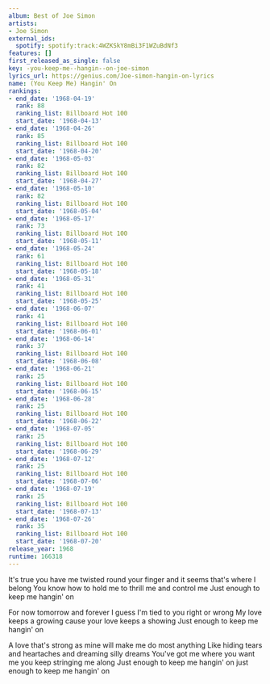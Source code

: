 ```yaml
---
album: Best of Joe Simon
artists:
- Joe Simon
external_ids:
  spotify: spotify:track:4WZKSkY8mBi3F1WZuBdNf3
features: []
first_released_as_single: false
key: -you-keep-me--hangin--on-joe-simon
lyrics_url: https://genius.com/Joe-simon-hangin-on-lyrics
name: (You Keep Me) Hangin' On
rankings:
- end_date: '1968-04-19'
  rank: 88
  ranking_list: Billboard Hot 100
  start_date: '1968-04-13'
- end_date: '1968-04-26'
  rank: 85
  ranking_list: Billboard Hot 100
  start_date: '1968-04-20'
- end_date: '1968-05-03'
  rank: 82
  ranking_list: Billboard Hot 100
  start_date: '1968-04-27'
- end_date: '1968-05-10'
  rank: 82
  ranking_list: Billboard Hot 100
  start_date: '1968-05-04'
- end_date: '1968-05-17'
  rank: 73
  ranking_list: Billboard Hot 100
  start_date: '1968-05-11'
- end_date: '1968-05-24'
  rank: 61
  ranking_list: Billboard Hot 100
  start_date: '1968-05-18'
- end_date: '1968-05-31'
  rank: 41
  ranking_list: Billboard Hot 100
  start_date: '1968-05-25'
- end_date: '1968-06-07'
  rank: 41
  ranking_list: Billboard Hot 100
  start_date: '1968-06-01'
- end_date: '1968-06-14'
  rank: 37
  ranking_list: Billboard Hot 100
  start_date: '1968-06-08'
- end_date: '1968-06-21'
  rank: 25
  ranking_list: Billboard Hot 100
  start_date: '1968-06-15'
- end_date: '1968-06-28'
  rank: 25
  ranking_list: Billboard Hot 100
  start_date: '1968-06-22'
- end_date: '1968-07-05'
  rank: 25
  ranking_list: Billboard Hot 100
  start_date: '1968-06-29'
- end_date: '1968-07-12'
  rank: 25
  ranking_list: Billboard Hot 100
  start_date: '1968-07-06'
- end_date: '1968-07-19'
  rank: 25
  ranking_list: Billboard Hot 100
  start_date: '1968-07-13'
- end_date: '1968-07-26'
  rank: 35
  ranking_list: Billboard Hot 100
  start_date: '1968-07-20'
release_year: 1968
runtime: 166318
---
```

It's true you have me twisted round your finger and it seems that's where I belong
You know how to hold me to thrill me and control me
Just enough to keep me hangin' on

For now tomorrow and forever I guess I'm tied to you right or wrong
My love keeps a growing cause your love keeps a showing
Just enough to keep me hangin' on

A love that's strong as mine will make me do most anything
Like hiding tears and heartaches and dreaming silly dreams
You've got me where you want me you keep stringing me along
Just enough to keep me hangin' on just enough to keep me hangin' on
